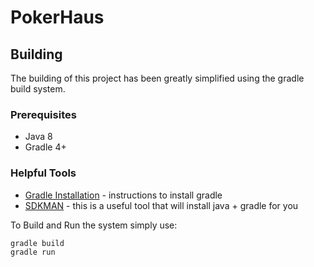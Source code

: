 # PokerHaus

## Building
The building of this project has been greatly simplified using the gradle build system.

### Prerequisites
* Java 8
* Gradle 4+
### Helpful Tools
* [Gradle Installation](https://gradle.org/install/) - instructions to install gradle
* [SDKMAN](http://sdkman.io/) - this is a useful tool that will install java + gradle for you


To Build and Run the system simply use:
```
gradle build
gradle run
```